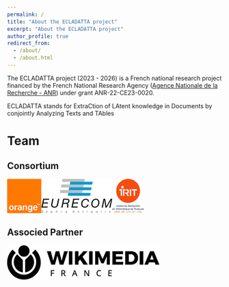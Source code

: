 ```yaml
---
permalink: /
title: "About the ECLADATTA project"
excerpt: "About the ECLADATTA project"
author_profile: true
redirect_from: 
  - /about/
  - /about.html
---
```


The ECLADATTA project (2023 - 2026) is a French national research project financed by the French National Research Agency ([Agence Nationale de la Recherche - ANR](https://anr.fr/)) under grant ANR-22-CE23-0020.


ECLADATTA stands for ExtraCtion of LAtent knowledge in Documents by conjointly Analyzing Texts and TAbles

# Team

## Consortium

<img src="images/orange.png" alt= "Orange" height="80px"><img src="images/eurecom.jpg" alt= "EURECOM" height="80px"><img src="images/irit.png" alt="IRIT" height="80px">

## Associed Partner

<img src="images/wikimedia-fr.png" alt= "Wikimédia France" height="80px">
